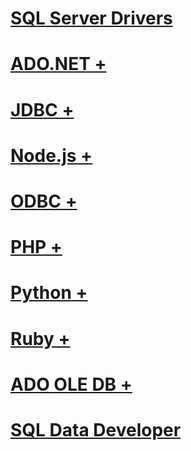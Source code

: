 # [SQL Server Drivers](sql-server-drivers.md)

# [ADO.NET +](../connect/ado-net/microsoft-ado-net-for-sql-server.md)
# [JDBC +](../connect/jdbc/overview-of-the-jdbc-driver.md)
# [Node.js +](../connect/node-js/node-js-driver-for-sql-server.md)
# [ODBC +](../connect/odbc/microsoft-odbc-driver-for-sql-server.md)
# [PHP +](../connect/php/microsoft-php-driver-for-sql-server.md)
# [Python +](../connect/python/python-driver-for-sql-server.md)
# [Ruby +](../connect/ruby/ruby-driver-for-sql-server.md)

# [ADO OLE DB +](../ado/microsoft-activex-data-objects-ado.md)

# [SQL Data Developer](sql-data-developer.md)
